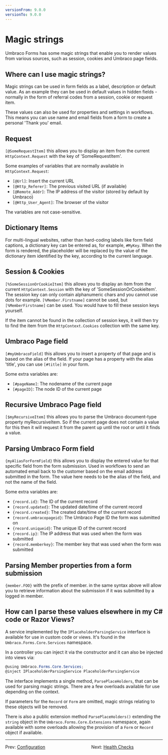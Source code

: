 ```yaml
---
versionFrom: 9.0.0
versionTo: 9.0.0
---
```


# Magic strings

Umbraco Forms has some magic strings that enable you to render values from various sources, such as session, cookies and Umbraco page fields.

## Where can I use magic strings?

Magic strings can be used in form fields as a label, description or default value. As an example they can be used in default values in hidden fields - normally in the form of referral codes from a session, cookie or request item.

These values can also be used for properties and settings in workflows. This means you can use name and email fields from a form to create a personal 'Thank you' email.

## Request

`[@SomeRequestItem]` this allows you to display an item from the current `HttpContext.Request` with the key of 'SomeRequestItem'.

Some examples of variables that are normally available in `HttpContext.Request`:

- `[@Url]`: Insert the current URL
- `[@Http_Referer]`: The previous visited URL (if available)
- `[@Remote_Addr]`: The IP address of the visitor (stored by default by Umbraco)
- `[@Http_User_Agent]`: The browser of the visitor

The variables are not case-sensitive.

## Dictionary Items

For multi-lingual websites, rather than hard-coding labels like form field captions, a dictionary key can be entered as, for example, `#MyKey`.  When the form is rendered, the placeholder will be replaced by the value of the dictionary item identified by the key, according to the current language.

## Session & Cookies

`[%SomeSessionOrCookieItem]` this allows you to display an item from the current `HttpContext.Session` with the key of 'SomeSessionOrCookieItem'. The session key can only contain alphanumeric chars and you cannot use dots for example. `[%Member.Firstname]` cannot be used, but `[%MemberFirstname]` can be used. You would have to fill these session keys yourself.

If the item cannot be found in the collection of session keys, it will then try to find the item from the `HttpContext.Cookies` collection with the same key.

## Umbraco Page field

`[#myUmbracoField]` this allows you to insert a property of that page and is based on the alias of the field. If your page has a property with the alias 'title', you can use `[#title]` in your form.

Some extra variables are:
- `[#pageName]`: The nodename of the current page
- `[#pageID]`: The node ID of the current page

## Recursive Umbraco Page field

`[$myRecursiveItem]` this allows you to parse the Umbraco document-type property myRecursiveItem. So if the current page does not contain a value for this then it will request it from the parent up until the root or until it finds a value.

## Parsing Umbraco Form field

`{myAliasForFormField}` this allows you to display the entered value for that specific field from the form submission. Used in workflows to send an automated email back to the customer based on the email address submitted in the form. The value here needs to be the alias of the field, and not the name of the field.

Some extra variables are:
- `{record.id}`: The ID of the current record
- `{record.updated}`: The updated date/time of the current record
- `{record.created}`: The created date/time of the current record
- `{record.umbracopageid}`: The Umbraco Page ID the form was submitted on
- `{record.uniqueid}`: The unique ID of the current record
- `{record.ip}`: The IP address that was used when the form was submitted
- `{record.memberkey}`: The member key that was used when the form was submitted

## Parsing Member properties from a form submission

`{member.FOO}` with the prefix of member. in the same syntax above will allow you to retrieve information about the submission if it was submitted by a logged in member.

## How can I parse these values elsewhere in my C# code or Razor Views?

A service implemented by the `IPlaceholderParsingService` interface is available for use in custom code or views.  It's found in the `Umbraco.Forms.Core.Services` namespace.

In a controller you can inject it via the constructor and it can also be injected into views via:

```csharp
@using Umbraco.Forms.Core.Services;
@inject IPlaceholderParsingService PlaceholderParsingService
```

The interface implements a single method, `ParsePlaceHolders`, that can be used for parsing magic strings.  There are a few overloads available for use depending on the context.

If parameters for the `Record` or `Form` are omitted, magic strings relating to these objects will be removed.

There is also a public extension method `ParsePlaceHolders()` extending the `string` object in the `Umbraco.Forms.Core.Extensions` namespace, again available with some overloads allowing the provision of a `Form` or `Record` object if available.

---

Prev: [Configuration](../Configuration/index.md) &emsp; &emsp; &emsp; &emsp; &emsp; &emsp; &emsp; &emsp; Next: [Health Checks](../Healthchecks/index.md)
